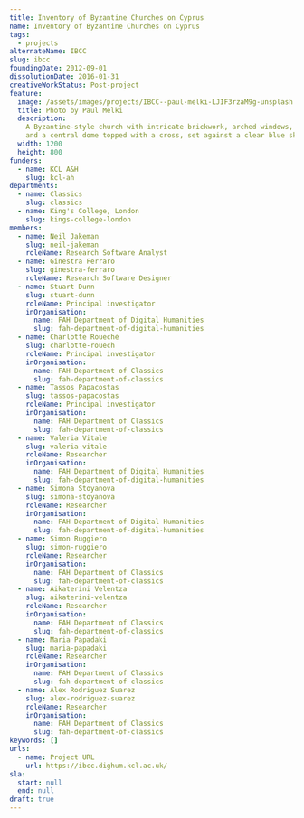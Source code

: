 ```yaml
---
title: Inventory of Byzantine Churches on Cyprus
name: Inventory of Byzantine Churches on Cyprus
tags:
  - projects
alternateName: IBCC
slug: ibcc
foundingDate: 2012-09-01
dissolutionDate: 2016-01-31
creativeWorkStatus: Post-project
feature:
  image: /assets/images/projects/IBCC--paul-melki-LJIF3rzaM9g-unsplash.jpg
  title: Photo by Paul Melki
  description:
    A Byzantine-style church with intricate brickwork, arched windows,
    and a central dome topped with a cross, set against a clear blue sky.
  width: 1200
  height: 800
funders:
  - name: KCL A&H
    slug: kcl-ah
departments:
  - name: Classics
    slug: classics
  - name: King's College, London
    slug: kings-college-london
members:
  - name: Neil Jakeman
    slug: neil-jakeman
    roleName: Research Software Analyst
  - name: Ginestra Ferraro
    slug: ginestra-ferraro
    roleName: Research Software Designer
  - name: Stuart Dunn
    slug: stuart-dunn
    roleName: Principal investigator
    inOrganisation:
      name: FAH Department of Digital Humanities
      slug: fah-department-of-digital-humanities
  - name: Charlotte Roueché
    slug: charlotte-rouech
    roleName: Principal investigator
    inOrganisation:
      name: FAH Department of Classics
      slug: fah-department-of-classics
  - name: Tassos Papacostas
    slug: tassos-papacostas
    roleName: Principal investigator
    inOrganisation:
      name: FAH Department of Classics
      slug: fah-department-of-classics
  - name: Valeria Vitale
    slug: valeria-vitale
    roleName: Researcher
    inOrganisation:
      name: FAH Department of Digital Humanities
      slug: fah-department-of-digital-humanities
  - name: Simona Stoyanova
    slug: simona-stoyanova
    roleName: Researcher
    inOrganisation:
      name: FAH Department of Digital Humanities
      slug: fah-department-of-digital-humanities
  - name: Simon Ruggiero
    slug: simon-ruggiero
    roleName: Researcher
    inOrganisation:
      name: FAH Department of Classics
      slug: fah-department-of-classics
  - name: Aikaterini Velentza
    slug: aikaterini-velentza
    roleName: Researcher
    inOrganisation:
      name: FAH Department of Classics
      slug: fah-department-of-classics
  - name: Maria Papadaki
    slug: maria-papadaki
    roleName: Researcher
    inOrganisation:
      name: FAH Department of Classics
      slug: fah-department-of-classics
  - name: Alex Rodriguez Suarez
    slug: alex-rodriguez-suarez
    roleName: Researcher
    inOrganisation:
      name: FAH Department of Classics
      slug: fah-department-of-classics
keywords: []
urls:
  - name: Project URL
    url: https://ibcc.dighum.kcl.ac.uk/
sla:
  start: null
  end: null
draft: true
---
```

